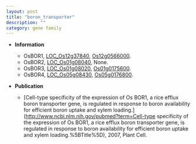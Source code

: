 ```yaml
---
layout: post
title: "boron_transporter"
description: ""
category: gene family
---
```


* **Information**  
    + OsBOR1, [LOC_Os12g37840](http://rice.uga.edu/cgi-bin/ORF_infopage.cgi?orf=LOC_Os12g37840), [Os12g0566000](https://rapdb.dna.affrc.go.jp/locus/?name=Os12g0566000).
    + OsBOR2, [LOC_Os01g08040](http://rice.uga.edu/cgi-bin/ORF_infopage.cgi?orf=LOC_Os01g08040), None.
    + OsBOR3, [LOC_Os01g08020](http://rice.uga.edu/cgi-bin/ORF_infopage.cgi?orf=LOC_Os01g08020), [Os01g0175600](https://rapdb.dna.affrc.go.jp/locus/?name=Os01g0175600).
    + OsBOR4, [LOC_Os05g08430](http://rice.uga.edu/cgi-bin/ORF_infopage.cgi?orf=LOC_Os05g08430), [Os05g0176800](https://rapdb.dna.affrc.go.jp/locus/?name=Os05g0176800).

* **Publication**  
    + [Cell-type specificity of the expression of Os BOR1, a rice efflux boron transporter gene, is regulated in response to boron availability for efficient boron uptake and xylem loading.](http://www.ncbi.nlm.nih.gov/pubmed?term=Cell-type specificity of the expression of Os BOR1, a rice efflux boron transporter gene, is regulated in response to boron availability for efficient boron uptake and xylem loading.%5BTitle%5D), 2007, Plant Cell.


